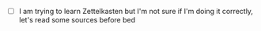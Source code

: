 - [ ] I am trying to learn Zettelkasten but I'm not sure if I'm doing it correctly, let's read some sources before bed
